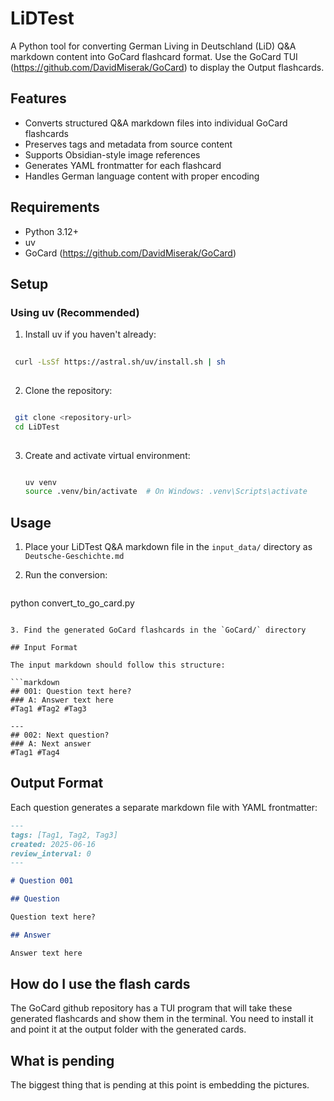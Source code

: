 # LiDTest

A Python tool for converting German Living in Deutschland (LiD) Q&A markdown content into GoCard flashcard format.
Use the GoCard TUI (<https://github.com/DavidMiserak/GoCard>) to display the Output flashcards.

## Features

- Converts structured Q&A markdown files into individual GoCard flashcards
- Preserves tags and metadata from source content
- Supports Obsidian-style image references
- Generates YAML frontmatter for each flashcard
- Handles German language content with proper encoding

## Requirements

- Python 3.12+
- uv
- GoCard (<https://github.com/DavidMiserak/GoCard>)

## Setup

### Using uv (Recommended)

1. Install uv if you haven't already:

  ```bash
   
   curl -LsSf https://astral.sh/uv/install.sh | sh
   
  ```

2. Clone the repository:

  ```bash

   git clone <repository-url>
   cd LiDTest
   
  ```

3. Create and activate virtual environment:

   ```bash
   
   uv venv
   source .venv/bin/activate  # On Windows: .venv\Scripts\activate
   
   ```

## Usage

1. Place your LiDTest Q&A markdown file in the `input_data/` directory as `Deutsche-Geschichte.md`

2. Run the conversion:

   ```bash

  python convert_to_go_card.py
  
  ```

3. Find the generated GoCard flashcards in the `GoCard/` directory

## Input Format

The input markdown should follow this structure:

```markdown
## 001: Question text here?
### A: Answer text here
#Tag1 #Tag2 #Tag3

---
## 002: Next question?
### A: Next answer
#Tag1 #Tag4
```

## Output Format

Each question generates a separate markdown file with YAML frontmatter:

```markdown
---
tags: [Tag1, Tag2, Tag3]
created: 2025-06-16
review_interval: 0
---

# Question 001

## Question

Question text here?

## Answer

Answer text here
```

## How do I use the flash cards

The GoCard github repository has a TUI program that will take these generated flashcards and show them in the terminal.
You need to install it and point it at the output folder with the generated cards.

## What is pending

The biggest thing that is pending at this point is embedding the pictures.
